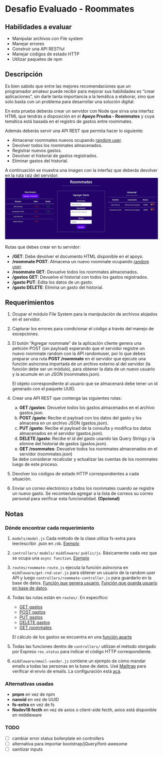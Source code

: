# Desafio Evaluado - Roommates

## Habilidades a evaluar

-  Manipular archivos con File system
-  Manejar errores
-  Construir una API RESTful
-  Manejar códigos de estado HTTP
-  Utilizar paquetes de npm

## Descripción

Es bien sabido que entre las mejores recomendaciones que un programador amateur puede recibir para mejorar sus habilidades es “crear aplicaciones”, sin darle tanta importancia a la temática a elaborar, sino que solo basta con un problema para desarrollar una solución digital.

En esta prueba deberás crear un servidor con Node que sirva una interfaz HTML que tendrás a disposición en el **Apoyo Prueba - Roommates** y cuya temática está basada en el registro de gastos entre roommates.

Además deberás servir una API REST que permita hacer lo siguiente:

-  Almacenar roommates nuevos ocupando [random user](https://randomuser.me/api).
-  Devolver todos los roommates almacenados.
-  Registrar nuevos gastos.
-  Devolver el historial de gastos registrados.
-  Eliminar gastos del historial.

A continuación se muestra una imagen con la interfaz que deberás devolver en la ruta raíz
del servidor:
![img1](./public/images/img1.png)

Rutas que debes crear en tu servidor:

-  **/GET**: Debe devolver el documento HTML disponible en el apoyo.
-  **/roommate POST**: Almacena un nuevo roommate ocupando [random user](https://randomuser.me/api).
-  **/roommate GET**: Devuelve todos los roommates almacenados.
-  **/gastos GET**: Devuelve el historial con todos los gastos registrados.
-  **/gasto PUT**: Edita los datos de un gasto.
-  **/gasto DELETE**: Elimina un gasto del historial.

## Requerimientos

1. Ocupar el módulo File System para la manipulación de archivos alojados en el servidor.

2. Capturar los errores para condicionar el código a través del manejo de excepciones.

3. El botón “Agregar roommate” de la aplicación cliente genera una petición POST (sin payload) esperando que el servidor registre un nuevo roommate random con la API randomuser, por lo que debes preparar una ruta **POST /roommate** en el servidor que ejecute una función asíncrona importada de un archivo externo al del servidor (la función debe ser un módulo), para obtener la data de un nuevo usuario y la acumule en un JSON (roommates.json).

   El objeto correspondiente al usuario que se almacenará debe tener un id generado con el paquete UUID.

4. Crear una API REST que contenga las siguientes rutas:
   <ol type="a">
      <li><strong>GET /gastos</strong>: Devuelve todos los gastos almacenados en el archivo gastos.json.</li>
      <li><strong>POST /gasto</strong>: Recibe el payload con los datos del gasto y los almacena en un archivo JSON (gastos.json).</li>
      <li><strong>PUT /gasto</strong>: Recibe el payload de la consulta y modifica los datos almacenados en el servidor (gastos.json).</li>
      <li><strong>DELETE /gasto</strong>: Recibe el id del gasto usando las Query Strings y la elimine del historial de gastos (gastos.json).</li>
      <li><strong>GET /roommates</strong>: Devuelve todos los roommates almacenados en el servidor (roommates.json)</li>
   </ol>
   Se debe considerar recalcular y actualizar las cuentas de los roommates luego de este proceso.

5. Devolver los códigos de estado HTTP correspondientes a cada situación.

6. Enviar un correo electrónico a todos los roommates cuando se registre un nuevo gasto. Se recomienda agregar a la lista de correos su correo personal para verificar esta funcionalidad. **(Opcional)**

## Notas

### Dónde encontrar cada requerimiento

1. `models/model.js` Cada método de la clase utiliza fs-extra para leer/escribir .json en `/db`. [Ejemplo](https://github.com/Aframuz/roomates/blob/e665818c2d3e095444d268ab24af1515022889d4/models/model.js#L35)

2. `controllers/` `models/` `middleware/` `public/js`. Básicamente cada vez que se ocupa una `async function`. [Ejemplo](https://github.com/Aframuz/roomates/blob/e665818c2d3e095444d268ab24af1515022889d4/models/model.js#L42)

3. `routes/roommate-route.js` ejecuta la función asíncrona en `middleware/get-rnd-user.js` para obtener un usuario de la random user API y luego `controllers/roommate-controller.js` para guardarlo en la base de datos. [Función que genera usuario](https://github.com/Aframuz/roomates/blob/e665818c2d3e095444d268ab24af1515022889d4/middleware/get-rnd-user.js#L12), [Función que guarda usuario en base de datos](https://github.com/Aframuz/roomates/blob/e665818c2d3e095444d268ab24af1515022889d4/controllers/roommate-controller.js#L24).

4. Todas las rutas están en `routes/`. En específico:

   -  [GET gastos](https://github.com/Aframuz/roomates/blob/e665818c2d3e095444d268ab24af1515022889d4/controllers/gasto-controller.js#L14)
   -  [POST gastos](https://github.com/Aframuz/roomates/blob/e665818c2d3e095444d268ab24af1515022889d4/controllers/gasto-controller.js#L27)
   -  [PUT gastos](https://github.com/Aframuz/roomates/blob/e665818c2d3e095444d268ab24af1515022889d4/controllers/gasto-controller.js#L52)
   -  [DELETE gastos](https://github.com/Aframuz/roomates/blob/e665818c2d3e095444d268ab24af1515022889d4/controllers/gasto-controller.js#L69)
   -  [GET roommates](https://github.com/Aframuz/roomates/blob/e665818c2d3e095444d268ab24af1515022889d4/controllers/roommate-controller.js#L11)

   El cálculo de los gastos se encuentra en una [función aparte](https://github.com/Aframuz/roomates/blob/e665818c2d3e095444d268ab24af1515022889d4/middleware/calculate-debt.js#L5)

5. Todas las funciones dentro de `controllers/` utilizan el método otorgado por Express `res.status` para indicar el código HTTP correspondiente.

6. `middleware/email-sender.js` contiene un ejemplo de cómo mandar emails a todas las personas en la base de datos. Usé [Mailtrap](https://mailtrap.io) para verificar el envío de emails. La configuración está [acá](https://github.com/Aframuz/roomates/blob/1c9612768c0ed8292cc657d54c5df9a3d06070a0/middleware/email-sender.js#L4).

### Alternativas usadas

-  **pnpm** en vez de npm
-  **nanoid** en vez de UUID
-  **fs-extra** en vez de fs
-  **Nodev18 fecth** en vez de axios o client-side fecth, axios está disponible en middleware

### TODO

-  [ ] cambiar error status boilerplate en controllers
-  [ ] alternativa para importar bootstrap/jQuery/font-awesome
-  [ ] sanitizar inputs
